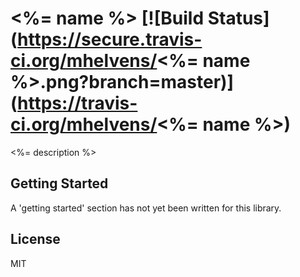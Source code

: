 # <%= name %> [![Build Status](https://secure.travis-ci.org/mhelvens/<%= name %>.png?branch=master)](https://travis-ci.org/mhelvens/<%= name %>)

<%= description %>

## Getting Started

A 'getting started' section has not yet been written for this library.

## License

MIT
